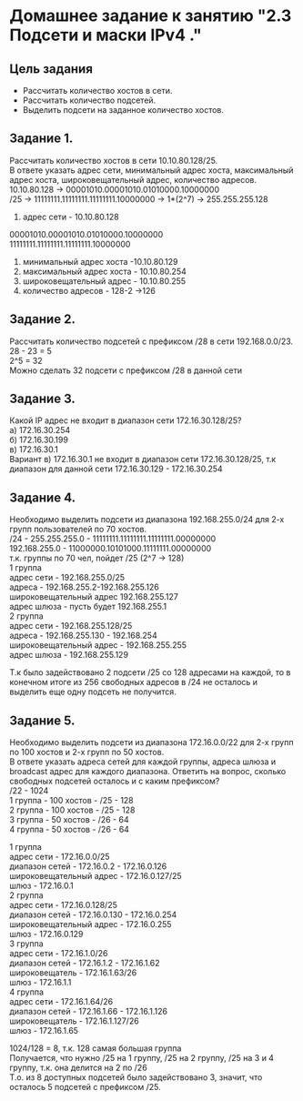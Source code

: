 # **Домашнее задание к занятию "2.3 Подсети и маски IPv4 ."**

## **Цель задания**

* Рассчитать количество хостов в сети.  
* Рассчитать количество подсетей.  
* Выделить подсети на заданное количество хостов.

## **Задание 1\.**

Рассчитать количество хостов в сети 10.10.80.128/25.  
В ответе указать адрес сети, минимальный адрес хоста, максимальный адрес хоста, широковещательный адрес, количество адресов.  
10.10.80.128 \-\> 00001010.00001010.01010000.10000000  
/25 \-\> 11111111.11111111.11111111.10000000 \-\> 1\*(2^7) \-\> 255.255.255.128

1) адрес сети  \- 10.10.80.128

00001010.00001010.01010000.10000000  
11111111.11111111.11111111.10000000

1) минимальный адрес хоста \-10.10.80.129  
1) максимальный адрес хоста \- 10.10.80.254  
1) широковещательный адрес \- 10.10.80.255  
1) количество адресов \- 128-2 \-\>126

## **Задание 2\.**

Рассчитать количество подсетей с префиксом /28 в сети 192.168.0.0/23.  
28 \- 23 \= 5  
2^5 \= 32  
Можно сделать 32 подсети с префиксом /28 в данной сети

## **Задание 3\.**

Какой IP адрес не входит в диапазон сети 172.16.30.128/25?  
а) 172.16.30.254  
б) 172.16.30.199  
в) 172.16.30.1  
Вариант в) 172.16.30.1 не входит в диапазон сети 172.16.30.128/25, т.к диапазон для данной сети 172.16.30.129 \- 172.16.30.254

## **Задание 4\.**

Необходимо выделить подсети из диапазона 192.168.255.0/24 для 2-х групп пользователей по 70 хостов.  
/24 \- 255.255.255.0 \- 11111111.11111111.11111111.00000000  
192.168.255.0 \-          11000000.10101000.11111111.00000000  
т.к. группы по 70 чел, пойдет /25 (2^7 \-\> 128\)  
1 группа  
	адрес сети \- 192.168.255.0/25  
адреса \- 192.168.255.2-192.168.255.126  
	широковещательный адрес 192.168.255.127  
	адрес шлюза \- пусть будет 192.168.255.1  
2 группа   
	адрес сети \- 192.168.255.128/25  
	адреса \- 192.168.255.130 \- 192.168.254  
	широковещательный адрес \- 192.168.255.255  
	адрес шлюза \- 192.168.255.129  
	  
Т.к было задействовано 2 подсети /25 со 128 адресами на каждой, то в конечном итоге из 256 свободных адресов в /24 не осталось и выделить еще одну подсеть не получится.

## **Задание 5\.**

Необходимо выделить подсети из диапазона 172.16.0.0/22 для 2-х групп по 100 хостов и 2-х групп по 50 хостов.  
В ответе указать адреса сетей для каждой группы, адреса шлюза и broadcast адрес для каждого диапазона. Ответить на вопрос, сколько свободных подсетей осталось и с каким префиксом?  
/22 \- 1024  
1 группа \- 100 хостов \- /25 \- 128  
2 группа \- 100 хостов \- /25 \- 128  
3 группа \- 50 хостов \- /26 \- 64  
4 группа \- 50 хостов \- /26 \- 64

1 группа  
	адрес сети \- 172.16.0.0/25  
	диапазон сетей \- 172.16.0.2 \- 172.16.0.126  
	широковещательный адрес \- 172.16.0.127/25  
	шлюз \- 172.16.0.1  
2 группа  
	адрес сети \- 172.16.0.128/25  
	диапазон сетей \- 172.16.0.130 \- 172.16.0.254  
	широковещательный адрес \- 172.16.0.255  
	шлюз \- 172.16.0.129  
3 группа  
	адрес сети \- 172.16.1.0/26  
	диапазон сетей \- 172.16.1.2 \- 172.16.1.62  
	широковещатель \- 172.16.1.63/26  
	шлюз \- 172.16.1.1  
4 группа  
	адрес сети  \- 172.16.1.64/26  
	диапазон сетей \- 172.16.1.66 \- 172.16.1.126  
	широковещатель \- 172.16.1.127/26  
	шлюз \- 172.16.1.65

1024/128 \= 8, т.к. 128 самая большая группа  
Получается, что нужно /25 на 1 группу, /25 на 2 группу, /25 на 3 и 4 группу, т.к. она делится на 2 по /26  
Т.о. из 8 доступных подсетей было задействовано 3, значит, что осталось 5 подсетей с префиксом /25.  

